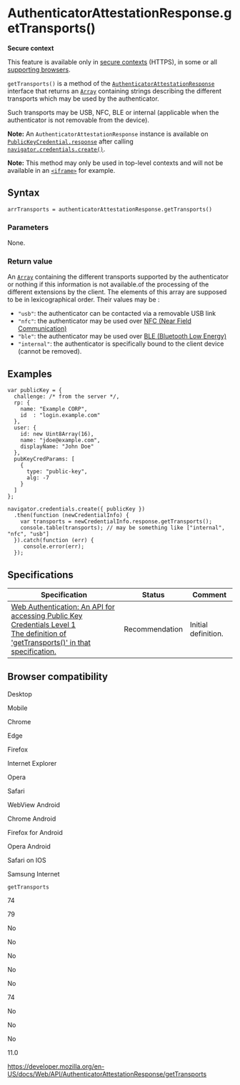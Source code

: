 # AuthenticatorAttestationResponse.getTransports()

**Secure context**

This feature is available only in [secure contexts](https://developer.mozilla.org/en-US/docs/Web/Security/Secure_Contexts) (HTTPS), in some or all [supporting browsers](#browser_compatibility).

`getTransports()` is a method of the [`AuthenticatorAttestationResponse`](../authenticatorattestationresponse) interface that returns an [`Array`](https://developer.mozilla.org/en-US/docs/Web/JavaScript/Reference/Global_Objects/Array) containing strings describing the different transports which may be used by the authenticator.

Such transports may be USB, NFC, BLE or internal (applicable when the authenticator is not removable from the device).

**Note:** An `AuthenticatorAttestationResponse` instance is available on [`PublicKeyCredential.response`](../publickeycredential/response) after calling [`navigator.credentials.create()`](../credentialscontainer/create).

**Note:** This method may only be used in top-level contexts and will not be available in an [`<iframe>`](https://developer.mozilla.org/en-US/docs/Web/HTML/Element/iframe) for example.

## Syntax

    arrTransports = authenticatorAttestationResponse.getTransports()

### Parameters

None.

### Return value

An [`Array`](https://developer.mozilla.org/en-US/docs/Web/JavaScript/Reference/Global_Objects/Array) containing the different transports supported by the authenticator or nothing if this information is not available.of the processing of the different extensions by the client. The elements of this array are supposed to be in lexicographical order. Their values may be :

- `"usb"`: the authenticator can be contacted via a removable USB link
- `"nfc"`: the authenticator may be used over [NFC (Near Field Communication)](https://en.wikipedia.org/wiki/Near-field_communication)
- `"ble"`: the authenticator may be used over [BLE (Bluetooth Low Energy)](https://en.wikipedia.org/wiki/Bluetooth_Low_Energy)
- `"internal"`: the authenticator is specifically bound to the client device (cannot be removed).

## Examples

    var publicKey = {
      challenge: /* from the server */,
      rp: {
        name: "Example CORP",
        id  : "login.example.com"
      },
      user: {
        id: new Uint8Array(16),
        name: "jdoe@example.com",
        displayName: "John Doe"
      },
      pubKeyCredParams: [
        {
          type: "public-key",
          alg: -7
        }
      ]
    };

    navigator.credentials.create({ publicKey })
      .then(function (newCredentialInfo) {
        var transports = newCredentialInfo.response.getTransports();
        console.table(transports); // may be something like ["internal", "nfc", "usb"]
      }).catch(function (err) {
         console.error(err);
      });

## Specifications

<table><thead><tr class="header"><th>Specification</th><th>Status</th><th>Comment</th></tr></thead><tbody><tr class="odd"><td><a href="https://w3c.github.io/webauthn/#dom-authenticatorattestationresponse-gettransports">Web Authentication: An API for accessing Public Key Credentials Level 1<br />
<span class="small">The definition of 'getTransports()' in that specification.</span></a></td><td><span class="spec-rec">Recommendation</span></td><td>Initial definition.</td></tr></tbody></table>

## Browser compatibility

Desktop

Mobile

Chrome

Edge

Firefox

Internet Explorer

Opera

Safari

WebView Android

Chrome Android

Firefox for Android

Opera Android

Safari on IOS

Samsung Internet

`getTransports`

74

79

No

No

No

No

No

74

No

No

No

11.0

<a href="https://developer.mozilla.org/en-US/docs/Web/API/AuthenticatorAttestationResponse/getTransports" class="_attribution-link">https://developer.mozilla.org/en-US/docs/Web/API/AuthenticatorAttestationResponse/getTransports</a>
